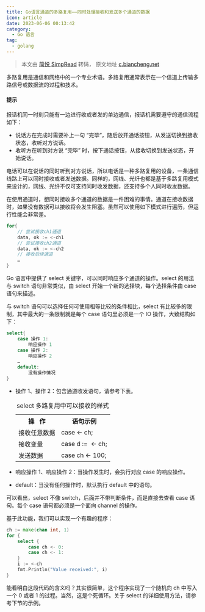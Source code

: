 ```yaml
---
title: Go语言通道的多路复用——同时处理接收和发送多个通道的数据
icon: article
date: 2023-06-06 00:13:42
category:
  - Go 语言
tag:
  - golang
---
```


> 本文由 [简悦 SimpRead](http://ksria.com/simpread/) 转码， 原文地址 [c.biancheng.net](http://c.biancheng.net/view/vip_7348.html)

多路复用是通信和网络中的一个专业术语。多路复用通常表示在一个信道上传输多路信号或数据流的过程和技术。

#### 提示

报话机同一时刻只能有一边进行收或者发的单边通信，报话机需要遵守的通信流程如下：

*   说话方在完成时需要补上一句 “完毕”，随后放开通话按钮，从发送切换到接收状态，收听对方说话。
*   收听方在听到对方说 “完毕” 时，按下通话按钮，从接收切换到发送状态，开始说话。

电话可以在说话的同时听到对方说话，所以电话是一种多路复用的设备，一条通信线路上可以同时接收或者发送数据。同样的，网线、光纤也都是基于多路复用模式来设计的，网线、光纤不仅可支持同时收发数据，还支持多个人同时收发数据。

在使用通道时，想同时接收多个通道的数据是一件困难的事情。通道在接收数据时，如果没有数据可以接收将会发生阻塞。虽然可以使用如下模式进行遍历，但运行性能会非常差。

```go
for{
    // 尝试接收ch1通道
    data, ok := <-ch1
    // 尝试接收ch2通道
    data, ok := <-ch2
    // 接收后续通道
    …
}
```
Go 语言中提供了 select 关键字，可以同时响应多个通道的操作。select 的用法与 switch 语句非常类似，由 select 开始一个新的选择块，每个选择条件由 case 语句来描述。

与 switch 语句可以选择任何可使用相等比较的条件相比，select 有比较多的限制，其中最大的一条限制就是每个 case 语句里必须是一个 IO 操作，大致结构如下：


```go
select{  
    case 操作 1:  
        响应操作 1  
    case 操作 2:  
        响应操作 2  
    …  
    default:  
        没有操作情况  
}
```

*   操作 1、操作 2：包含通道收发语句，请参考下表。  
      
    <table><caption>select 多路复用中可以接收的样式</caption><tbody><tr><th>操 &nbsp; 作</th><th>语句示例</th></tr><tr><td>接收任意数据</td><td>case&nbsp;&lt;- ch;</td></tr><tr><td>接收变量</td><td>case d := &nbsp;&lt;- ch;</td></tr><tr><td>发送数据</td><td>case ch &lt;- 100;</td></tr></tbody></table>

*   响应操作 1、响应操作 2：当操作发生时，会执行对应 case 的响应操作。
*   default：当没有任何操作时，默认执行 default 中的语句。

可以看出，select 不像 switch，后面并不带判断条件，而是直接去查看 case 语句。每个 case 语句都必须是一个面向 channel 的操作。

基于此功能，我们可以实现一个有趣的程序：

```go
ch := make(chan int, 1)
for {
    select {
        case ch <- 0:
        case ch <- 1:
    }
    i := <-ch
    fmt.Println("Value received:", i)
}
```

能看明白这段代码的含义吗？其实很简单，这个程序实现了一个随机向 ch 中写入一个 0 或者 1 的过程。当然，这是个死循环。关于 select 的详细使用方法，请参考下节的示例。